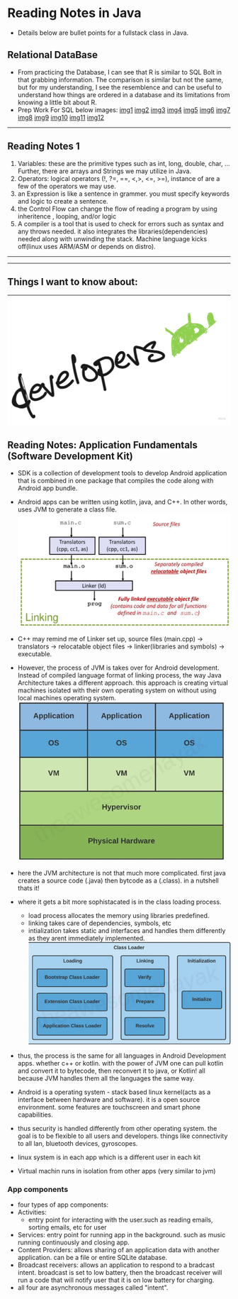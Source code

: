 # Reading Notes in Java
- Details below are bullet points for a fullstack class in Java.
## Relational DataBase
- From practicing the Database, I can see that R is similar to SQL Bolt in that grabbing information. The comparison is similar but not the same, but for my understanding, I see the resemblence and can be useful to understand how things are ordered in a database and its limitations from knowing a little bit about R.
- Prep Work For SQL below images:
[img1](public/prepImg/prepsql1.JPG)
[img2](public/prepImg/prepsql2.JPG)
[img3](public/prepImg/prepsql3.JPG)
[img4](public/prepImg/prepsql4.JPG)
[img5](public/prepImg/prepsql5.JPG)
[img6](public/prepImg/prepsql6.JPG)
[img7](public/prepImg/prepsql13.JPG)
[img8](public/prepImg/prepsql14.JPG)
[img9](public/prepImg/prepsql15.JPG)
[img10](public/prepImg/prepsql16.JPG)
[img11](public/prepImg/prepsql17.JPG)
[img12](public/prepImg/prepsql18.JPG)




****
## Reading Notes 1
1. Variables: these are the primitive types such as int, long, double, char, ... Further, there are arrays and Strings we may utilize in Java. 
2. Operators: logical operators (!, ?=, ==,  <,>, <=, >=), instance of are a few of the operators we may use.
3. an Expression is like a sentence in grammer. you must specify keywords and logic to create a sentence. 
4. the Control Flow can change the flow of reading a program by using inheritence , looping, and/or logic 
5. A compiler is a tool that is used to check for errors such as syntax and any throws needed. it also integrates the libraries(dependencies) needed along with unwinding the stack. Machine language kicks off(linux uses ARM/ASM or depends on distro). 

****

****
## Things I want to know about:
****

![](public/AndroidDrawing.jpg)

## Reading Notes: Application Fundamentals (Software Development Kit)
  - SDK is a collection of development tools to develop Android application that is combined in one package that compiles the code along with Android app bundle.
  - Android apps can be written using kotlin, java, and C++. In other words, uses JVM to generate a class file. 
  ![](public/jvm2.JPG)
  - C++ may remind me of Linker set up, source files (main.cpp) -> translators -> relocatable object files -> linker(libraries and symbols) -> executable. 
  - However, the process of JVM is takes over for Android development. Instead of compiled language format of linking process, the way Java Architecture takes a different approach. this approach is creating virtual machines isolated with their own operating system on without using local machines operating system.   
  ![](public/jvm1.JPG)
  - here the JVM architecture is not that much more complicated. first java creates a source code (.java) then bytcode as a (.class). in a nutshell thats it!
  - where it gets a bit more sophistacated is in the class loading process.
    - load process allocates the memory using libraries predefined.
    - linking takes care of dependencies, symbols, etc
    - intialization takes static and interfaces and handles them differently as they arent immediately implemented.
    ![](public/jvm3.JPG)
  - thus, the process is the same for all languages in Android Development apps. whether c++ or kotlin. with the power of JVM one can pull kotlin and convert it to bytecode, then reconvert it to java, or Kotlin! all because JVM handles them all the languages the same way. 

- Android is a operating system - stack based linux kernel(acts as a interface between hardware and software). it is a open source environment. some features are touchscreen and smart phone capabilities. 
- thus security is handled differently from other operating system. the goal is to be flexible to all users and developers. things like connectivity to all lan, bluetooth devices, gyroscopes.
- linux system is in each app which is a different user in each kit
- Virtual machin runs in isolation from other apps (very similar to jvm)

### App components
- four types of app components: 
- Activities:
  - entry point for interacting with the user.such as reading emails, sorting emails, etc for user
- Services: entry point for running app in the background. such as music running continuously and closing app.
- Content Providers: allows sharing of an application data with another application. can be a file or entire SQLite database.
- Broadcast receivers: allows an application to respond to a bradcast intent. broadcast is set to low battery, then the broadcast receiver will run a code that will notify user that it is on low battery for charging. 
- all four are asynchronous  messages called "intent".
  